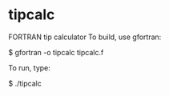 # tipcalc
FORTRAN tip calculator
To build, use gfortran:

$ gfortran -o tipcalc tipcalc.f

To run, type:

$ ./tipcalc
